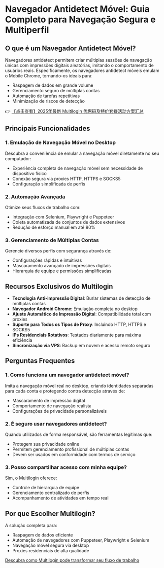 # Navegador Antidetect Móvel: Guia Completo para Navegação Segura e Multiperfil

## O que é um Navegador Antidetect Móvel?

Navegadores antidetect permitem criar múltiplas sessões de navegação únicas com impressões digitais aleatórias, imitando o comportamento de usuários reais. Especificamente, os navegadores antidetect móveis emulam o Mobile Chrome, tornando-os ideais para:

- Raspagem de dados em grande volume
- Gerenciamento seguro de múltiplas contas
- Automação de tarefas repetitivas
- Minimização de riscos de detecção

👉 [【点击查看】2025年最新 Multilogin 优惠码及特价套餐活动方案汇总](https://bit.ly/multIlogin)

## Principais Funcionalidades

### 1. Emulação de Navegação Móvel no Desktop
Descubra a conveniência de emular a navegação móvel diretamente no seu computador:
- Experiência completa de navegação móvel sem necessidade de dispositivo físico
- Conexão segura via proxies HTTP, HTTPS e SOCKS5
- Configuração simplificada de perfis

### 2. Automação Avançada
Otimize seus fluxos de trabalho com:
- Integração com Selenium, Playwright e Puppeteer
- Coleta automatizada de conjuntos de dados extensivos
- Redução de esforço manual em até 80%

### 3. Gerenciamento de Múltiplas Contas
Gerencie diversos perfis com segurança através de:
- Configurações rápidas e intuitivas
- Mascaramento avançado de impressões digitais
- Hierarquia de equipe e permissões simplificadas

## Recursos Exclusivos do Multilogin

- **Tecnologia Anti-impressão Digital**: Burlar sistemas de detecção de múltiplas contas
- **Navegador Android Chrome**: Emulação completa no desktop
- **Ajuste Automático de Impressão Digital**: Compatibilidade total com proxies
- **Suporte para Todos os Tipos de Proxy**: Incluindo HTTP, HTTPS e SOCKS5
- **IPs Residenciais Rotativos**: Testados diariamente para máxima eficiência
- **Sincronização via VPS**: Backup em nuvem e acesso remoto seguro

## Perguntas Frequentes

### 1. Como funciona um navegador antidetect móvel?
Imita a navegação móvel real no desktop, criando identidades separadas para cada conta e protegendo contra detecção através de:
- Mascaramento de impressão digital
- Comportamento de navegação realista
- Configurações de privacidade personalizáveis

### 2. É seguro usar navegadores antidetect?
Quando utilizados de forma responsável, são ferramentas legítimas que:
- Protegem sua privacidade online
- Permitem gerenciamento profissional de múltiplas contas
- Devem ser usados em conformidade com termos de serviço

### 3. Posso compartilhar acesso com minha equipe?
Sim, o Multilogin oferece:
- Controle de hierarquia de equipe
- Gerenciamento centralizado de perfis
- Acompanhamento de atividades em tempo real

## Por que Escolher Multilogin?

A solução completa para:
- Raspagem de dados eficiente
- Automação de navegadores com Puppeteer, Playwright e Selenium
- Navegação móvel segura via desktop
- Proxies residenciais de alta qualidade

[Descubra como Multilogin pode transformar seu fluxo de trabalho](https://bit.ly/multIlogin)